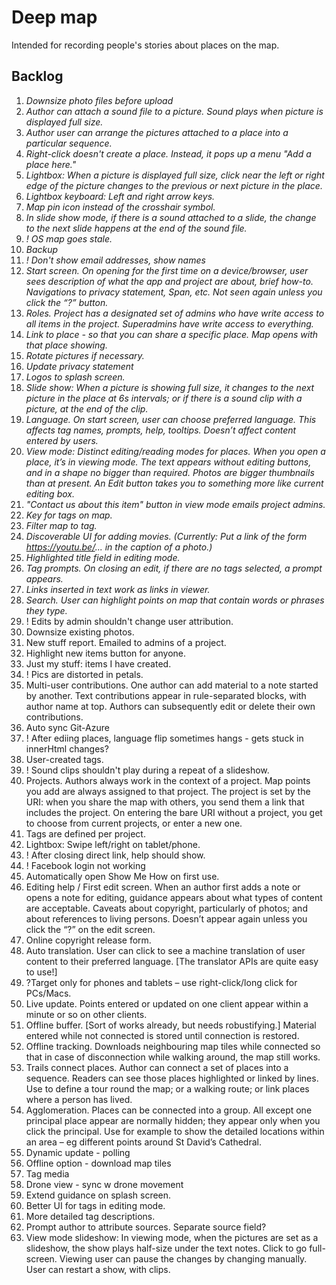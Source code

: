 # Deep map

Intended for recording people's stories about places on the map.

## Backlog

1.  *Downsize photo files before upload*
2.	*Author can attach a sound file to a picture. Sound plays when picture is displayed full size.*
3.	*Author user can arrange the pictures attached to a place into a particular sequence.*
4.	*Right-click doesn't create a place. Instead, it pops up a menu "Add a place here."*
5.	*Lightbox: When a picture is displayed full size, click near the left or right edge of the picture changes to the previous or next picture in the place.*
6.	*Lightbox keyboard: Left and right arrow keys.*
26.	*Map pin icon instead of the crosshair symbol.*
7.	*In slide show mode, if there is a sound attached to a slide, the change to the next slide happens at the end of the sound file.*
8.  *! OS map goes stale.*
8.  *Backup*
8.  *! Don't show email addresses, show names*
8.	*Start screen. On opening for the first time on a device/browser, user sees description of what the app and project are about, brief how-to. Navigations to privacy statement, Span, etc. Not seen again unless you click the “?” button.*
8. *Roles. Project has a designated set of admins who have write access to all items in the project. Superadmins have write access to everything.*
8.  *Link to place - so that you can share a specific place. Map opens with that place showing.*
8. *Rotate pictures if necessary.*
8. *Update privacy statement*
8. *Logos to splash screen.*
11.	*Slide show: When a picture is showing full size, it changes to the next picture in the place at 6s intervals; or if there is a sound clip with a picture, at the end of the clip.* 
20.	*Language. On start screen, user can choose preferred language. This affects tag names, prompts, help, tooltips. Doesn’t affect content entered by users.*
9. *View mode: 	Distinct editing/reading modes for places. When you open a place, it’s in viewing mode. The text appears without editing buttons, and in a shape no bigger than required. Photos are bigger thumbnails than at present. An Edit button takes you to something more like current editing box.*
8. *"Contact us about this item" button in view mode emails project admins.*
42. *Key for tags on map.*
14. *Filter map to tag.*
42. *Discoverable UI for adding movies. (Currently: Put a link of the form https://youtu.be/... in the caption of a photo.)*
8. *Highlighted title field in editing mode.*
19.	*Tag prompts. On closing an edit, if there are no tags selected, a prompt appears.*
18. *Links inserted in text work as links in viewer.*
22.	*Search. User can highlight points on map that contain words or phrases they type.*
20. ! Edits by admin shouldn't change user attribution.
13.	Downsize existing photos.
8. New stuff report. Emailed to admins of a project. 
8. Highlight new items button for anyone.
19. Just my stuff: items I have created.
11. ! Pics are distorted in petals.
24.	Multi-user contributions. One author can add material to a note started by another. Text contributions appear in rule-separated blocks, with author name at top. Authors can subsequently edit or delete their own contributions. 
14.	Auto sync Git-Azure
14. ! After ediing places, language flip sometimes hangs - gets stuck in innerHtml changes?
14. User-created tags.
14. ! Sound clips shouldn't play during a repeat of a slideshow.
15.	Projects. Authors always work in the context of a project. Map points you add are always assigned to that project. The project is set by the URI: when you share the map with others, you send them a link that includes the project. On entering the bare URI without a project, you get to choose from current projects, or enter a new one.
15. Tags are defined per project.
16.	Lightbox: Swipe left/right on tablet/phone.
17. ! After closing direct link, help should show.
18.	! Facebook login not working
17. Automatically open Show Me How on first use.
17.	Editing help / First edit screen. When an author first adds a note or opens a note for editing, guidance appears about what types of content are acceptable. Caveats about copyright, particularly of photos; and about references to living persons. Doesn’t appear again unless you click the “?” on the edit screen.
10. Online copyright release form.
21.	Auto translation. User can click to see a machine translation of user content to their preferred language. [The translator APIs are quite easy to use!]
27.	?Target only for phones and tablets – use right-click/long click for PCs/Macs.
28.	Live update. Points entered or updated on one client appear within a minute or so on other clients.
30.	Offline buffer. [Sort of works already, but needs robustifying.] Material entered while not connected is stored until connection is restored.
31.	Offline tracking. Downloads neighbouring map tiles while connected so that in case of disconnection while walking around, the map still works.
32.	Trails connect places. Author can connect a set of places into a sequence. Readers can see those places highlighted or linked by lines. Use to define a tour round the map; or a walking route; or link places where a person has lived.
33.	Agglomeration. Places can be connected into a group. All except one principal place appear are normally hidden; they appear only when you click the principal. Use for example to show the detailed locations within an area – eg different points around St David’s Cathedral.
34. Dynamic update - polling
35. Offline option - download map tiles
36. Tag media
37. Drone view - sync w drone movement
8. Extend guidance on splash screen.
41. Better UI for tags in editing mode.
44. More detailed tag descriptions.
25.	Prompt author to attribute sources. Separate source field? 
10.	View mode slideshow: In viewing mode, when the pictures are set as a slideshow, the show plays half-size under the text notes. Click to go full-screen. Viewing user can pause the changes by changing manually. User can restart a show, with clips.
